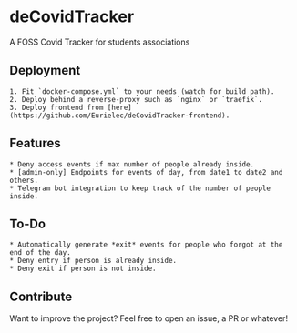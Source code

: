 # deCovidTracker
A FOSS Covid Tracker for students associations


## Deployment

    1. Fit `docker-compose.yml` to your needs (watch for build path).
    2. Deploy behind a reverse-proxy such as `nginx` or `traefik`.
    3. Deploy frontend from [here](https://github.com/Eurielec/deCovidTracker-frontend).


## Features

    * Deny access events if max number of people already inside.
    * [admin-only] Endpoints for events of day, from date1 to date2 and others.
    * Telegram bot integration to keep track of the number of people inside.


## To-Do

    * Automatically generate *exit* events for people who forgot at the end of the day.
    * Deny entry if person is already inside.
    * Deny exit if person is not inside.


## Contribute

Want to improve the project? Feel free to open an issue, a PR or whatever!
